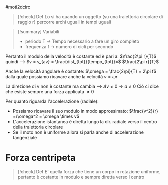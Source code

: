 #moti2dcirc
>[!check] Def
> Lo si ha quando un oggetto (su una traiettoria circolare di raggio r) percorre archi uguali in tempi uguali

>[!summary] Variabili
>- periodo T -> Tempo necessario a fare un giro completo
>- frequenza f -> numero di cicli per secondo 

Pertanto il modulo della velocità è costante ed è pari a: $\frac{2\pi r}{T}$ 
quindi --> $v = v_{av} = \frac{dist_{tot}}{tempo_{tot}}=$  $\frac{2\pi r}{T}$ 

Anche la velocità angolare è costante: $\omega = \frac{2\pi}{T} = 2\pi f$
dalla quale possiamo ricavare anche la velocità $v=\omega r$

La direzione di v non è costante ma cambia --> $\Delta v \neq 0 \to a \neq 0$ 
Ciò ci dice che esiste sempre una forza applicata $\neq 0$ 

Per quanto riguarda l'accelerazione (radiale):
- Possiamo ricavare il suo modulo in modo approssimato: $\frac{v^2}{r} =r\omega^2 = \omega \times v$
- L'accelerazione istantanea è diretta lungo la dir. radiale verso il centro della traiettoria circolare
- Se il moto non è uniforme allora si parla anche di accelerazione tangenziale
# Forza centripeta

>[!check] Def
>E' quella forza che tiene un corpo in rotazione uniforme, pertanto è costante in modulo e sempre diretta verso l centro

